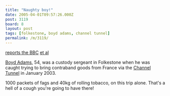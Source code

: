 ```yaml
---
title: "Naughty boy!"
date: 2005-04-01T09:57:26.000Z
post: 3119
board: 8
layout: post
tags: [folkestone, boyd adams, channel tunnel]
permalink: /m/3119/
---
```

<a href="http://news.bbc.co.uk/2/hi/uk_news/england/kent/4398593.stm">reports the BBC</a> <a href="http://news.google.co.uk/news?q=folkestone">et al</a>

<a href="/wiki/boyd+adams">Boyd Adams</a>, 54, was a custody sergeant in Folkestone when he was caught trying to bring contraband goods from France via the <a href="/wiki/channel+tunnel">Channel Tunnel</a> in January 2003.

1000 packets of fags and 40kg of rolling tobacco, on this trip alone. That's a hell of a cough you're going to have there!
